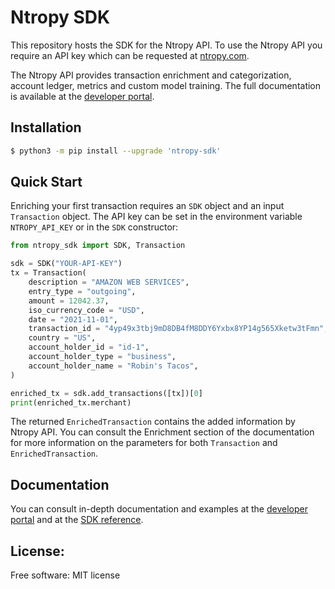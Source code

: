 # Ntropy SDK

This repository hosts the SDK for the Ntropy API.  To use the Ntropy API you require an API key which can be requested at [ntropy.com](https://ntropy.com).

The Ntropy API provides transaction enrichment and categorization, account ledger, metrics and custom model training. The full documentation is available at the [developer portal](https://developers.ntropy.com/).


## Installation

```bash
$ python3 -m pip install --upgrade 'ntropy-sdk'
```

## Quick Start


Enriching your first transaction requires an `SDK` object and an input `Transaction` object. The API key can be set in the environment variable `NTROPY_API_KEY` or in the `SDK` constructor:

```python
from ntropy_sdk import SDK, Transaction

sdk = SDK("YOUR-API-KEY")
tx = Transaction(
    description = "AMAZON WEB SERVICES",
    entry_type = "outgoing",
    amount = 12042.37,
    iso_currency_code = "USD",
    date = "2021-11-01",
    transaction_id = "4yp49x3tbj9mD8DB4fM8DDY6Yxbx8YP14g565Xketw3tFmn",
    country = "US",
    account_holder_id = "id-1",
    account_holder_type = "business",
    account_holder_name = "Robin's Tacos",
)

enriched_tx = sdk.add_transactions([tx])[0]
print(enriched_tx.merchant)
```

The returned `EnrichedTransaction` contains the added information by Ntropy API.  You can consult the Enrichment section of the documentation for more information on the parameters for both `Transaction` and `EnrichedTransaction`.

## Documentation

 You can consult in-depth documentation and examples at the [developer portal](https://developers.ntropy.com/docs/enrichment) and at the [SDK reference](https://developers.ntropy.com/sdk).

## License:
Free software: MIT license


